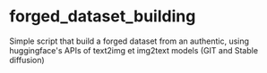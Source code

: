 # forged_dataset_building
Simple script that build a forged dataset from an authentic, using huggingface's APIs of text2img et img2text models (GIT and Stable diffusion)
